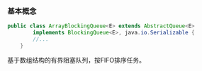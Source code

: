 ### 基本概念
```java
public class ArrayBlockingQueue<E> extends AbstractQueue<E>
        implements BlockingQueue<E>, java.io.Serializable {
        //...
    }
```

基于数组结构的有界阻塞队列，按FIFO排序任务。